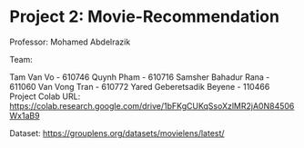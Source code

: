 # Project 2: Movie-Recommendation

Professor: Mohamed Abdelrazik

Team:

Tam Van Vo - 610746
Quynh Pham - 610716
Samsher Bahadur Rana - 611060
Van Vong Tran - 610772
Yared Geberetsadik Beyene - 110466
Project Colab URL: https://colab.research.google.com/drive/1bFKgCUKqSsoXzlMR2jA0N84506Wx1aB9

Dataset: https://grouplens.org/datasets/movielens/latest/
